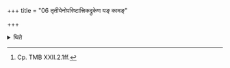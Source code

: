 +++
title = "06 तृतीयेनोपरिष्टात्त्रिकद्रुकेण यङ् कामङ्"

+++

<details><summary>थिते</summary>

6. By means of the third (six-day-sacrifice) in which there is a Trikadruka-period[^1] at the end, one obtains whatever object one desires.  

[^1]: Cp. TMB XXII.2.1ff.  

[^2]: i.e. the last three days in it are Jyotis, Go, Āyus. 
</details>
